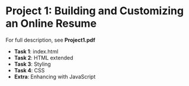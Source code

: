 # Project 1: Building and Customizing an Online Resume

For full description, see **Project1.pdf**

- **Task 1**: index.html
- **Task 2**: HTML extended
- **Task 3**: Styling
- **Task 4**: CSS
- **Extra**: Enhancing with JavaScript


